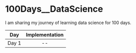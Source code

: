 # 100Days__DataScience
I am sharing my journey of learning data science for 100 days. 



| Day | Implementation    | 
| :---:   | :---: |
| Day 1 | --  |